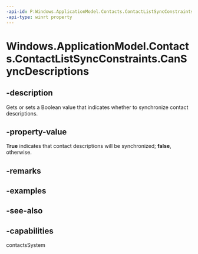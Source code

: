 ```yaml
---
-api-id: P:Windows.ApplicationModel.Contacts.ContactListSyncConstraints.CanSyncDescriptions
-api-type: winrt property
---
```


<!-- Property syntax
public bool CanSyncDescriptions { get;  set; }
-->

# Windows.ApplicationModel.Contacts.ContactListSyncConstraints.CanSyncDescriptions

## -description
Gets or sets a Boolean value that indicates whether to synchronize contact descriptions.

## -property-value
**True** indicates that contact descriptions will be synchronized; **false**, otherwise.

## -remarks

## -examples

## -see-also

## -capabilities
contactsSystem
